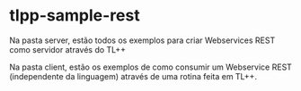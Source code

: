 # tlpp-sample-rest

Na pasta server, estão todos os exemplos para criar Webservices REST como servidor através do TL++

Na pasta client, estão os exemplos de como consumir um Webservice REST (independente da linguagem) através de uma rotina feita em TL++.
